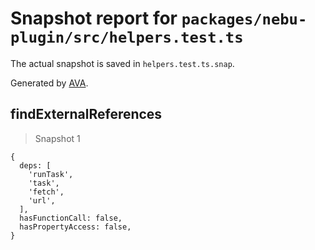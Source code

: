 # Snapshot report for `packages/nebu-plugin/src/helpers.test.ts`

The actual snapshot is saved in `helpers.test.ts.snap`.

Generated by [AVA](https://avajs.dev).

## findExternalReferences

> Snapshot 1

    {
      deps: [
        'runTask',
        'task',
        'fetch',
        'url',
      ],
      hasFunctionCall: false,
      hasPropertyAccess: false,
    }
